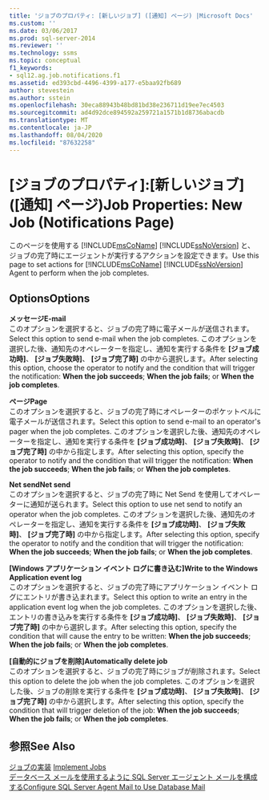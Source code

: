 ```yaml
---
title: 'ジョブのプロパティ: [新しいジョブ] ([通知] ページ) |Microsoft Docs'
ms.custom: ''
ms.date: 03/06/2017
ms.prod: sql-server-2014
ms.reviewer: ''
ms.technology: ssms
ms.topic: conceptual
f1_keywords:
- sql12.ag.job.notifications.f1
ms.assetid: ed393cbd-4496-4399-a177-e5baa92fb689
author: stevestein
ms.author: sstein
ms.openlocfilehash: 30eca88943b48bd81bd38e236711d19ee7ec4503
ms.sourcegitcommit: ad4d92dce894592a259721a1571b1d8736abacdb
ms.translationtype: MT
ms.contentlocale: ja-JP
ms.lasthandoff: 08/04/2020
ms.locfileid: "87632258"
---
```

# <a name="job-properties-new-job-notifications-page"></a><span data-ttu-id="2761d-102">[ジョブのプロパティ]:[新しいジョブ] ([通知] ページ)</span><span class="sxs-lookup"><span data-stu-id="2761d-102">Job Properties: New Job (Notifications Page)</span></span>
  <span data-ttu-id="2761d-103">このページを使用する [!INCLUDE[msCoName](../../includes/msconame-md.md)] [!INCLUDE[ssNoVersion](../../includes/ssnoversion-md.md)] と、ジョブの完了時にエージェントが実行するアクションを設定できます。</span><span class="sxs-lookup"><span data-stu-id="2761d-103">Use this page to set actions for [!INCLUDE[msCoName](../../includes/msconame-md.md)] [!INCLUDE[ssNoVersion](../../includes/ssnoversion-md.md)] Agent to perform when the job completes.</span></span>  
  
## <a name="options"></a><span data-ttu-id="2761d-104">Options</span><span class="sxs-lookup"><span data-stu-id="2761d-104">Options</span></span>  
 <span data-ttu-id="2761d-105">**メッセージ**</span><span class="sxs-lookup"><span data-stu-id="2761d-105">**E-mail**</span></span>  
 <span data-ttu-id="2761d-106">このオプションを選択すると、ジョブの完了時に電子メールが送信されます。</span><span class="sxs-lookup"><span data-stu-id="2761d-106">Select this option to send e-mail when the job completes.</span></span> <span data-ttu-id="2761d-107">このオプションを選択した後、通知先のオペレーターを指定し、通知を実行する条件を **[ジョブ成功時]**、 **[ジョブ失敗時]**、 **[ジョブ完了時]** の中から選択します。</span><span class="sxs-lookup"><span data-stu-id="2761d-107">After selecting this option, choose the operator to notify and the condition that will trigger the notification: **When the job succeeds**; **When the job fails**; or **When the job completes**.</span></span>  
  
 <span data-ttu-id="2761d-108">**ページ**</span><span class="sxs-lookup"><span data-stu-id="2761d-108">**Page**</span></span>  
 <span data-ttu-id="2761d-109">このオプションを選択すると、ジョブの完了時にオペレーターのポケットベルに電子メールが送信されます。</span><span class="sxs-lookup"><span data-stu-id="2761d-109">Select this option to send e-mail to an operator's pager when the job completes.</span></span> <span data-ttu-id="2761d-110">このオプションを選択した後、通知先のオペレーターを指定し、通知を実行する条件を **[ジョブ成功時]**、 **[ジョブ失敗時]**、 **[ジョブ完了時]** の中から指定します。</span><span class="sxs-lookup"><span data-stu-id="2761d-110">After selecting this option, specify the operator to notify and the condition that will trigger the notification: **When the job succeeds**; **When the job fails**; or **When the job completes**.</span></span>  
  
 <span data-ttu-id="2761d-111">**Net send**</span><span class="sxs-lookup"><span data-stu-id="2761d-111">**Net send**</span></span>  
 <span data-ttu-id="2761d-112">このオプションを選択すると、ジョブの完了時に Net Send を使用してオペレーターに通知が送られます。</span><span class="sxs-lookup"><span data-stu-id="2761d-112">Select this option to use net send to notify an operator when the job completes.</span></span> <span data-ttu-id="2761d-113">このオプションを選択した後、通知先のオペレーターを指定し、通知を実行する条件を **[ジョブ成功時]**、 **[ジョブ失敗時]**、 **[ジョブ完了時]** の中から指定します。</span><span class="sxs-lookup"><span data-stu-id="2761d-113">After selecting this option, specify the operator to notify and the condition that will trigger the notification: **When the job succeeds**; **When the job fails**; or **When the job completes**.</span></span>  
  
 <span data-ttu-id="2761d-114">**[Windows アプリケーション イベント ログに書き込む]**</span><span class="sxs-lookup"><span data-stu-id="2761d-114">**Write to the Windows Application event log**</span></span>  
 <span data-ttu-id="2761d-115">このオプションを選択すると、ジョブの完了時にアプリケーション イベント ログにエントリが書き込まれます。</span><span class="sxs-lookup"><span data-stu-id="2761d-115">Select this option to write an entry in the application event log when the job completes.</span></span> <span data-ttu-id="2761d-116">このオプションを選択した後、エントリの書き込みを実行する条件を **[ジョブ成功時]**、 **[ジョブ失敗時]**、 **[ジョブ完了時]** の中から選択します。</span><span class="sxs-lookup"><span data-stu-id="2761d-116">After selecting this option, specify the condition that will cause the entry to be written: **When the job succeeds**; **When the job fails**; or **When the job completes**.</span></span>  
  
 <span data-ttu-id="2761d-117">**[自動的にジョブを削除]**</span><span class="sxs-lookup"><span data-stu-id="2761d-117">**Automatically delete job**</span></span>  
 <span data-ttu-id="2761d-118">このオプションを選択すると、ジョブの完了時にジョブが削除されます。</span><span class="sxs-lookup"><span data-stu-id="2761d-118">Select this option to delete the job when the job completes.</span></span> <span data-ttu-id="2761d-119">このオプションを選択した後、ジョブの削除を実行する条件を **[ジョブ成功時]**、 **[ジョブ失敗時]**、 **[ジョブ完了時]** の中から選択します。</span><span class="sxs-lookup"><span data-stu-id="2761d-119">After selecting this option, specify the condition that will trigger deletion of the job: **When the job succeeds**; **When the job fails**; or **When the job completes**.</span></span>  
  
## <a name="see-also"></a><span data-ttu-id="2761d-120">参照</span><span class="sxs-lookup"><span data-stu-id="2761d-120">See Also</span></span>  
 <span data-ttu-id="2761d-121">[ジョブの実装](implement-jobs.md) </span><span class="sxs-lookup"><span data-stu-id="2761d-121">[Implement Jobs](implement-jobs.md) </span></span>  
 [<span data-ttu-id="2761d-122">データベース メールを使用するように SQL Server エージェント メールを構成する</span><span class="sxs-lookup"><span data-stu-id="2761d-122">Configure SQL Server Agent Mail to Use Database Mail</span></span>](../../relational-databases/database-mail/configure-sql-server-agent-mail-to-use-database-mail.md)  
  
  
